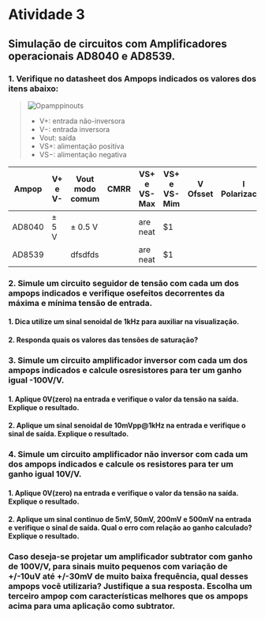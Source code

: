 # Atividade 3
## Simulação de circuitos com Amplificadores operacionais AD8040 e AD8539.
### 1. Verifique no datasheet dos Ampops indicados os valores dos itens abaixo:

>
>![Opamppinouts](https://user-images.githubusercontent.com/12564754/102247973-6bac1180-3edf-11eb-9dbc-ea5f073403fe.png)
>
> * V+: entrada não-inversora
> * V−: entrada inversora
> * Vout: saída
> * VS+: alimentação positiva
> * VS−: alimentação negativa
>

| Ampop  | V+ e V-   |  Vout modo comum  | CMRR  | VS+ e VS- Max  | VS+ e VS- Mim  | V Ofsset | I Polarizacao | I Consumo | G Malha aberta | Impedância entrada |
--- | ---  | --- | ---| --- | ---| --- | ---| --- | --- | ---
| AD8040 |        ± 5 V       |± 0.5 V            |       | are neat       |    $1          |          |               |           |                |                    |
| AD8539 |                  |dfsdfds            |       | are neat       |    $1          |          |               |           |                |                    |

### 2. Simule um circuito seguidor de tensão com cada um dos ampops indicados e verifique osefeitos decorrentes da máxima e mínima tensão de entrada.

#### 1. Dica utilize um sinal senoidal de 1kHz para auxiliar na visualização.
#### 2. Responda quais os valores das tensões de saturação?

### 3. Simule um circuito amplificador inversor com cada um dos ampops indicados e calcule osresistores para ter um ganho igual -100V/V. 

#### 1. Aplique 0V(zero) na entrada e verifique o valor da tensão na saída. Explique o resultado.
#### 2. Aplique um sinal senoidal de 10mVpp@1kHz na entrada e verifique o sinal de saída. Explique o resultado.

### 4. Simule um circuito amplificador não inversor com cada um dos ampops indicados e calcule os resistores para ter um ganho igual 10V/V.

#### 1. Aplique 0V(zero) na entrada e verifique o valor da tensão na saída. Explique o resultado.
#### 2. Aplique um sinal continuo de 5mV, 50mV, 200mV e 500mV na entrada e verifique o sinal de saída. Qual o erro com relação ao ganho calculado? Explique o resultado.

### Caso deseja-se projetar um amplificador subtrator com ganho de 100V/V, para sinais muito pequenos com variação de +/-10uV até +/-30mV de muito baixa frequência, qual desses ampops você utilizaria? Justifique a sua resposta. Escolha um terceiro ampop com características melhores que os ampops acima para uma aplicação como subtrator.
